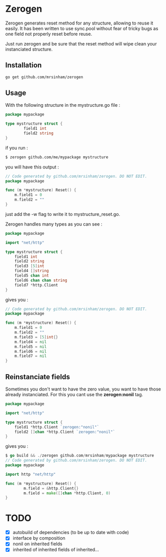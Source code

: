 # Zerogen

Zerogen generates reset method for any structure, allowing to reuse it easily. It has been written to use sync.pool
without fear of tricky bugs as one field not properly reset before reuse.

Just run zerogen and be sure that the reset method will wipe clean your instanciated structure.

## Installation

```sh
go get github.com/mrsinham/zerogen
```

## Usage

With the following structure in the mystructure.go file :

```go
package mypackage

type mystructure struct {
        field1 int
        field2 string
}
```

if you run :

```sh
$ zerogen github.com/me/mypackage mystructure
```

you will have this output :

```go
// Code generated by github.com/mrsinham/zerogen. DO NOT EDIT.
package mypackage

func (m *mystructure) Reset() {
	m.field1 = 0
	m.field2 = ""
}
```

just add the -w flag to write it to mystructure_reset.go.

Zerogen handles many types as you can see :

```go
package mypackage

import "net/http"

type mystructure struct {
	field1 int
	field2 string
	field3 [5]int
	field4 []string
	field5 chan int
	field6 chan chan string
	field7 *http.Client
}

```

gives you :

```go
// Code generated by github.com/mrsinham/zerogen. DO NOT EDIT.
package mypackage

func (m *mystructure) Reset() {
	m.field1 = 0
	m.field2 = ""
	m.field3 = [5]int{}
	m.field4 = nil
	m.field5 = nil
	m.field6 = nil
	m.field7 = nil
}
```

## Reinstanciate fields

Sometimes you don't want to have the zero value, you want to have those already instanciated. 
For this you cant use the **zerogen:nonil** tag. 

```go
package mypackage

import "net/http"

type mystructure struct {
	field1 *http.Client `zerogen:"nonil"`
	field2 []chan *http.Client `zerogen:"nonil"`
}

```

gives you :

```go
$ go build && ./zerogen github.com/mrsinham/mypackage mystructure   
// Code generated by github.com/mrsinham/zerogen. DO NOT EDIT.
package mypackage

import http "net/http"

func (m *mystructure) Reset() {
        m.field = &http.Client{}
        m.field = make([]chan *http.Client, 0)
}
```

# TODO

- [X] autobuild of dependencies (to be up to date with code)
- [X] interface by composition
- [X] nonil on inherited fields
- [X] inherited of inherited fields of inherited...